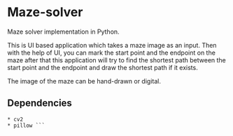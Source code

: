 # Maze-solver
Maze solver implementation in Python.

This is UI based application which takes a maze image as an input. Then with the help of UI, you can mark the start point and the endpoint on the maze after that this application will try to find the shortest path between the start point and the endpoint and draw the shortest path if it exists.

The image of the maze can be hand-drawn or digital.

## Dependencies
``` * tkinter
* cv2
* pillow ```

